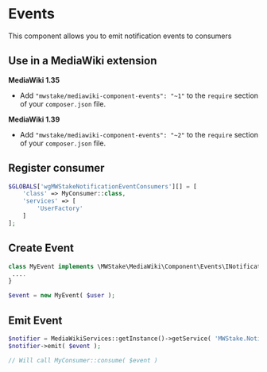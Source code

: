 # Events

This component allows you to emit notification events to consumers

## Use in a MediaWiki extension

**MediaWiki 1.35**

- Add `"mwstake/mediawiki-component-events": "~1"` to the `require` section of your `composer.json` file.

**MediaWiki 1.39**

- Add `"mwstake/mediawiki-component-events": "~2"` to the `require` section of your `composer.json` file.

## Register consumer

```php
$GLOBALS['wgMWStakeNotificationEventConsumers'][] = [
	'class' => MyConsumer::class,
	'services' => [
		'UserFactory'
	]
];
```

## Create Event

```php
class MyEvent implements \MWStake\MediaWiki\Component\Events\INotificationEvent {
 ....
}

$event = new MyEvent( $user );
```


## Emit Event

```php
$notifier = MediaWikiServices::getInstance()->getService( 'MWStake.Notifier' );
$notifier->emit( $event );

// Will call MyConsumer::consume( $event )
```

